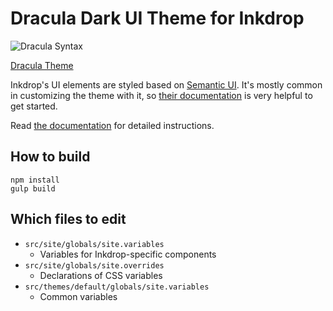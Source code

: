 # Dracula Dark UI Theme for Inkdrop
  
![Dracula Syntax](https://raw.githubusercontent.com/TaylanTatli/inkdrop-dracula-dark-ui-theme/master/preview.png)
  
[Dracula Theme](https://draculatheme.com)

Inkdrop's UI elements are styled based on [Semantic UI](http://semantic-ui.com/).
It's mostly common in customizing the theme with it, so [their documentation](http://learnsemantic.com/) is very helpful to get started.

Read [the documentation](http://doc.inkdrop.info/manual/creating-a-theme) for detailed instructions.

## How to build

```
npm install
gulp build
```

## Which files to edit

 * `src/site/globals/site.variables`
   - Variables for Inkdrop-specific components
 * `src/site/globals/site.overrides`
   - Declarations of CSS variables
 * `src/themes/default/globals/site.variables`
   - Common variables
